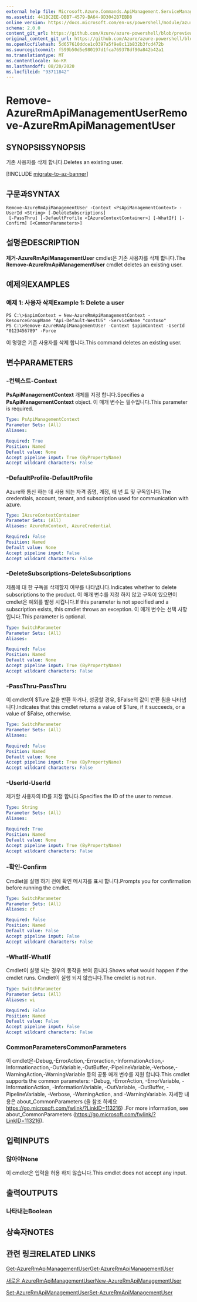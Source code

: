 ```yaml
---
external help file: Microsoft.Azure.Commands.ApiManagement.ServiceManagement.dll-Help.xml
ms.assetid: 441BC2EE-DBB7-4579-BA64-9D3042B7EBD8
online version: https://docs.microsoft.com/en-us/powershell/module/azurerm.apimanagement/remove-azurermapimanagementuser
schema: 2.0.0
content_git_url: https://github.com/Azure/azure-powershell/blob/preview/src/ResourceManager/ApiManagement/Commands.ApiManagement/help/Remove-AzureRmApiManagementUser.md
original_content_git_url: https://github.com/Azure/azure-powershell/blob/preview/src/ResourceManager/ApiManagement/Commands.ApiManagement/help/Remove-AzureRmApiManagementUser.md
ms.openlocfilehash: 5d657610ddce1c0397a5f9e8c11b832b3fcd472b
ms.sourcegitcommit: f599b50d5e980197d1fca769378df90a842b42a1
ms.translationtype: MT
ms.contentlocale: ko-KR
ms.lasthandoff: 08/20/2020
ms.locfileid: "93711842"
---
```

# <span data-ttu-id="36df8-101">Remove-AzureRmApiManagementUser</span><span class="sxs-lookup"><span data-stu-id="36df8-101">Remove-AzureRmApiManagementUser</span></span>

## <span data-ttu-id="36df8-102">SYNOPSIS</span><span class="sxs-lookup"><span data-stu-id="36df8-102">SYNOPSIS</span></span>
<span data-ttu-id="36df8-103">기존 사용자를 삭제 합니다.</span><span class="sxs-lookup"><span data-stu-id="36df8-103">Deletes an existing user.</span></span>

[!INCLUDE [migrate-to-az-banner](../../includes/migrate-to-az-banner.md)]

## <span data-ttu-id="36df8-104">구문과</span><span class="sxs-lookup"><span data-stu-id="36df8-104">SYNTAX</span></span>

```
Remove-AzureRmApiManagementUser -Context <PsApiManagementContext> -UserId <String> [-DeleteSubscriptions]
 [-PassThru] [-DefaultProfile <IAzureContextContainer>] [-WhatIf] [-Confirm] [<CommonParameters>]
```

## <span data-ttu-id="36df8-105">설명은</span><span class="sxs-lookup"><span data-stu-id="36df8-105">DESCRIPTION</span></span>
<span data-ttu-id="36df8-106">**제거-AzureRmApiManagementUser** cmdlet은 기존 사용자를 삭제 합니다.</span><span class="sxs-lookup"><span data-stu-id="36df8-106">The **Remove-AzureRmApiManagementUser** cmdlet deletes an existing user.</span></span>

## <span data-ttu-id="36df8-107">예제의</span><span class="sxs-lookup"><span data-stu-id="36df8-107">EXAMPLES</span></span>

### <span data-ttu-id="36df8-108">예제 1: 사용자 삭제</span><span class="sxs-lookup"><span data-stu-id="36df8-108">Example 1: Delete a user</span></span>
```
PS C:\>$apimContext = New-AzureRmApiManagementContext -ResourceGroupName "Api-Default-WestUS" -ServiceName "contoso"
PS C:\>Remove-AzureRmApiManagementUser -Context $apimContext -UserId "0123456789" -Force
```

<span data-ttu-id="36df8-109">이 명령은 기존 사용자를 삭제 합니다.</span><span class="sxs-lookup"><span data-stu-id="36df8-109">This command deletes an existing user.</span></span>

## <span data-ttu-id="36df8-110">변수</span><span class="sxs-lookup"><span data-stu-id="36df8-110">PARAMETERS</span></span>

### <span data-ttu-id="36df8-111">-컨텍스트</span><span class="sxs-lookup"><span data-stu-id="36df8-111">-Context</span></span>
<span data-ttu-id="36df8-112">**PsApiManagementContext** 개체를 지정 합니다.</span><span class="sxs-lookup"><span data-stu-id="36df8-112">Specifies a **PsApiManagementContext** object.</span></span>
<span data-ttu-id="36df8-113">이 매개 변수는 필수입니다.</span><span class="sxs-lookup"><span data-stu-id="36df8-113">This parameter is required.</span></span>

```yaml
Type: PsApiManagementContext
Parameter Sets: (All)
Aliases: 

Required: True
Position: Named
Default value: None
Accept pipeline input: True (ByPropertyName)
Accept wildcard characters: False
```

### <span data-ttu-id="36df8-114">-DefaultProfile</span><span class="sxs-lookup"><span data-stu-id="36df8-114">-DefaultProfile</span></span>
<span data-ttu-id="36df8-115">Azure와 통신 하는 데 사용 되는 자격 증명, 계정, 테 넌 트 및 구독입니다.</span><span class="sxs-lookup"><span data-stu-id="36df8-115">The credentials, account, tenant, and subscription used for communication with azure.</span></span>
 
```yaml
Type: IAzureContextContainer
Parameter Sets: (All)
Aliases: AzureRmContext, AzureCredential

Required: False
Position: Named
Default value: None
Accept pipeline input: False
Accept wildcard characters: False
```

### <span data-ttu-id="36df8-116">-DeleteSubscriptions</span><span class="sxs-lookup"><span data-stu-id="36df8-116">-DeleteSubscriptions</span></span>
<span data-ttu-id="36df8-117">제품에 대 한 구독을 삭제할지 여부를 나타냅니다.</span><span class="sxs-lookup"><span data-stu-id="36df8-117">Indicates whether to delete subscriptions to the product.</span></span>
<span data-ttu-id="36df8-118">이 매개 변수를 지정 하지 않고 구독이 있으면이 cmdlet은 예외를 발생 시킵니다.</span><span class="sxs-lookup"><span data-stu-id="36df8-118">If this parameter is not specified and a subscription exists, this cmdlet throws an exception.</span></span>
<span data-ttu-id="36df8-119">이 매개 변수는 선택 사항입니다.</span><span class="sxs-lookup"><span data-stu-id="36df8-119">This parameter is optional.</span></span>

```yaml
Type: SwitchParameter
Parameter Sets: (All)
Aliases: 

Required: False
Position: Named
Default value: None
Accept pipeline input: True (ByPropertyName)
Accept wildcard characters: False
```

### <span data-ttu-id="36df8-120">-PassThru</span><span class="sxs-lookup"><span data-stu-id="36df8-120">-PassThru</span></span>
<span data-ttu-id="36df8-121">이 cmdlet이 $Ture 값을 반환 하거나, 성공할 경우, $False의 값이 반환 됨을 나타냅니다.</span><span class="sxs-lookup"><span data-stu-id="36df8-121">Indicates that this cmdlet returns a value of $Ture, if it succeeds, or a value of $False, otherwise.</span></span>

```yaml
Type: SwitchParameter
Parameter Sets: (All)
Aliases: 

Required: False
Position: Named
Default value: None
Accept pipeline input: True (ByPropertyName)
Accept wildcard characters: False
```

### <span data-ttu-id="36df8-122">-UserId</span><span class="sxs-lookup"><span data-stu-id="36df8-122">-UserId</span></span>
<span data-ttu-id="36df8-123">제거할 사용자의 ID를 지정 합니다.</span><span class="sxs-lookup"><span data-stu-id="36df8-123">Specifies the ID of the user to remove.</span></span>

```yaml
Type: String
Parameter Sets: (All)
Aliases: 

Required: True
Position: Named
Default value: None
Accept pipeline input: True (ByPropertyName)
Accept wildcard characters: False
```

### <span data-ttu-id="36df8-124">-확인</span><span class="sxs-lookup"><span data-stu-id="36df8-124">-Confirm</span></span>
<span data-ttu-id="36df8-125">Cmdlet을 실행 하기 전에 확인 메시지를 표시 합니다.</span><span class="sxs-lookup"><span data-stu-id="36df8-125">Prompts you for confirmation before running the cmdlet.</span></span>

```yaml
Type: SwitchParameter
Parameter Sets: (All)
Aliases: cf

Required: False
Position: Named
Default value: False
Accept pipeline input: False
Accept wildcard characters: False
```

### <span data-ttu-id="36df8-126">-WhatIf</span><span class="sxs-lookup"><span data-stu-id="36df8-126">-WhatIf</span></span>
<span data-ttu-id="36df8-127">Cmdlet이 실행 되는 경우의 동작을 보여 줍니다.</span><span class="sxs-lookup"><span data-stu-id="36df8-127">Shows what would happen if the cmdlet runs.</span></span>
<span data-ttu-id="36df8-128">Cmdlet이 실행 되지 않습니다.</span><span class="sxs-lookup"><span data-stu-id="36df8-128">The cmdlet is not run.</span></span>

```yaml
Type: SwitchParameter
Parameter Sets: (All)
Aliases: wi

Required: False
Position: Named
Default value: False
Accept pipeline input: False
Accept wildcard characters: False
```

### <span data-ttu-id="36df8-129">CommonParameters</span><span class="sxs-lookup"><span data-stu-id="36df8-129">CommonParameters</span></span>
<span data-ttu-id="36df8-130">이 cmdlet은-Debug,-ErrorAction,-Erroraction,-InformationAction,-Informationaction,-OutVariable,-OutBuffer,-PipelineVariable,-Verbose,-WarningAction,-WarningVariable 등의 공통 매개 변수를 지원 합니다.</span><span class="sxs-lookup"><span data-stu-id="36df8-130">This cmdlet supports the common parameters: -Debug, -ErrorAction, -ErrorVariable, -InformationAction, -InformationVariable, -OutVariable, -OutBuffer, -PipelineVariable, -Verbose, -WarningAction, and -WarningVariable.</span></span> <span data-ttu-id="36df8-131">자세한 내용은 about_CommonParameters (을 참조 하세요 https://go.microsoft.com/fwlink/?LinkID=113216) .</span><span class="sxs-lookup"><span data-stu-id="36df8-131">For more information, see about_CommonParameters (https://go.microsoft.com/fwlink/?LinkID=113216).</span></span>

## <span data-ttu-id="36df8-132">입력</span><span class="sxs-lookup"><span data-stu-id="36df8-132">INPUTS</span></span>

### <span data-ttu-id="36df8-133">않아야</span><span class="sxs-lookup"><span data-stu-id="36df8-133">None</span></span>
<span data-ttu-id="36df8-134">이 cmdlet은 입력을 허용 하지 않습니다.</span><span class="sxs-lookup"><span data-stu-id="36df8-134">This cmdlet does not accept any input.</span></span>

## <span data-ttu-id="36df8-135">출력</span><span class="sxs-lookup"><span data-stu-id="36df8-135">OUTPUTS</span></span>

### <span data-ttu-id="36df8-136">나타내는</span><span class="sxs-lookup"><span data-stu-id="36df8-136">Boolean</span></span>

## <span data-ttu-id="36df8-137">상속자</span><span class="sxs-lookup"><span data-stu-id="36df8-137">NOTES</span></span>

## <span data-ttu-id="36df8-138">관련 링크</span><span class="sxs-lookup"><span data-stu-id="36df8-138">RELATED LINKS</span></span>

[<span data-ttu-id="36df8-139">Get-AzureRmApiManagementUser</span><span class="sxs-lookup"><span data-stu-id="36df8-139">Get-AzureRmApiManagementUser</span></span>](./Get-AzureRmApiManagementUser.md)

[<span data-ttu-id="36df8-140">새로운 AzureRmApiManagementUser</span><span class="sxs-lookup"><span data-stu-id="36df8-140">New-AzureRmApiManagementUser</span></span>](./New-AzureRmApiManagementUser.md)

[<span data-ttu-id="36df8-141">Set-AzureRmApiManagementUser</span><span class="sxs-lookup"><span data-stu-id="36df8-141">Set-AzureRmApiManagementUser</span></span>](./Set-AzureRmApiManagementUser.md)


